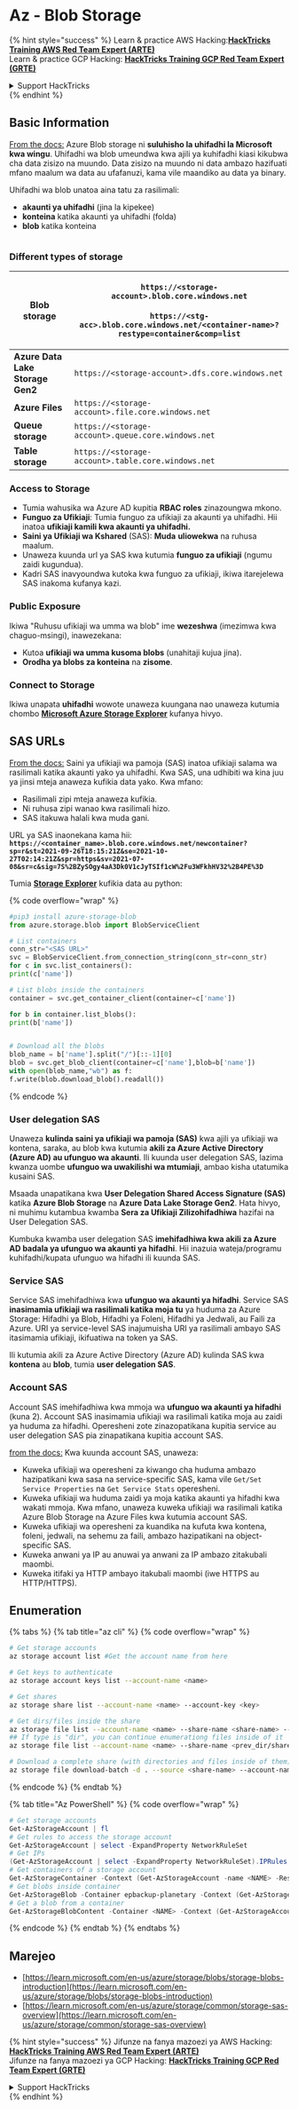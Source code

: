 # Az - Blob Storage

{% hint style="success" %}
Learn & practice AWS Hacking:<img src="../../../.gitbook/assets/image (1).png" alt="" data-size="line">[**HackTricks Training AWS Red Team Expert (ARTE)**](https://training.hacktricks.xyz/courses/arte)<img src="../../../.gitbook/assets/image (1).png" alt="" data-size="line">\
Learn & practice GCP Hacking: <img src="../../../.gitbook/assets/image (2).png" alt="" data-size="line">[**HackTricks Training GCP Red Team Expert (GRTE)**<img src="../../../.gitbook/assets/image (2).png" alt="" data-size="line">](https://training.hacktricks.xyz/courses/grte)

<details>

<summary>Support HackTricks</summary>

* Check the [**subscription plans**](https://github.com/sponsors/carlospolop)!
* **Join the** 💬 [**Discord group**](https://discord.gg/hRep4RUj7f) or the [**telegram group**](https://t.me/peass) or **follow** us on **Twitter** 🐦 [**@hacktricks\_live**](https://twitter.com/hacktricks\_live)**.**
* **Share hacking tricks by submitting PRs to the** [**HackTricks**](https://github.com/carlospolop/hacktricks) and [**HackTricks Cloud**](https://github.com/carlospolop/hacktricks-cloud) github repos.

</details>
{% endhint %}

## Basic Information

[From the docs:](https://learn.microsoft.com/en-us/azure/storage/blobs/storage-blobs-overview) Azure Blob storage ni **suluhisho la uhifadhi la Microsoft kwa wingu**. Uhifadhi wa blob umeundwa kwa ajili ya kuhifadhi kiasi kikubwa cha data zisizo na muundo. Data zisizo na muundo ni data ambazo hazifuati mfano maalum wa data au ufafanuzi, kama vile maandiko au data ya binary.

Uhifadhi wa blob unatoa aina tatu za rasilimali:

* **akaunti ya uhifadhi** (jina la kipekee)
* **konteina** katika akaunti ya uhifadhi (folda)
* **blob** katika konteina

<figure><img src="../../../.gitbook/assets/image (114).png" alt=""><figcaption></figcaption></figure>

### Different types of storage

| **Blob storage**                 | <p><code>https://&#x3C;storage-account>.blob.core.windows.net</code><br><br><code>https://&#x3C;stg-acc>.blob.core.windows.net/&#x3C;container-name>?restype=container&#x26;comp=list</code></p> |
| -------------------------------- | ------------------------------------------------------------------------------------------------------------------------------------------------------------------------------------------------ |
| **Azure Data Lake Storage Gen2** | `https://<storage-account>.dfs.core.windows.net`                                                                                                                                                 |
| **Azure Files**                  | `https://<storage-account>.file.core.windows.net`                                                                                                                                                |
| **Queue storage**                | `https://<storage-account>.queue.core.windows.net`                                                                                                                                               |
| **Table storage**                | `https://<storage-account>.table.core.windows.net`                                                                                                                                               |

### Access to Storage <a href="#about-blob-storage" id="about-blob-storage"></a>

* Tumia wahusika wa Azure AD kupitia **RBAC roles** zinazoungwa mkono.
* **Funguo za Ufikiaji**: Tumia funguo za ufikiaji za akaunti ya uhifadhi. Hii inatoa **ufikiaji kamili kwa akaunti ya uhifadhi.**
* **Saini ya Ufikiaji wa Kshared** (SAS): **Muda** **uliowekwa** na ruhusa maalum.
* Unaweza kuunda url ya SAS kwa kutumia **funguo za ufikiaji** (ngumu zaidi kugundua).
* Kadri SAS inavyoundwa kutoka kwa funguo za ufikiaji, ikiwa itarejelewa SAS inakoma kufanya kazi.

### Public Exposure

Ikiwa "Ruhusu ufikiaji wa umma wa blob" ime **wezeshwa** (imezimwa kwa chaguo-msingi), inawezekana:

* Kutoa **ufikiaji wa umma kusoma blobs** (unahitaji kujua jina).
* **Orodha ya blobs za konteina** na **zisome**.

### Connect to Storage

Ikiwa unapata **uhifadhi** wowote unaweza kuungana nao unaweza kutumia chombo [**Microsoft Azure Storage Explorer**](https://azure.microsoft.com/es-es/products/storage/storage-explorer/) kufanya hivyo.

## SAS URLs

[From the docs:](https://learn.microsoft.com/en-us/azure/storage/common/storage-sas-overview) Saini ya ufikiaji wa pamoja (SAS) inatoa ufikiaji salama wa rasilimali katika akaunti yako ya uhifadhi. Kwa SAS, una udhibiti wa kina juu ya jinsi mteja anaweza kufikia data yako. Kwa mfano:

* Rasilimali zipi mteja anaweza kufikia.
* Ni ruhusa zipi wanao kwa rasilimali hizo.
* SAS itakuwa halali kwa muda gani.

URL ya SAS inaonekana kama hii: **`https://<container_name>.blob.core.windows.net/newcontainer?sp=r&st=2021-09-26T18:15:21Z&se=2021-10-27T02:14:21Z&spr=https&sv=2021-07-08&sr=c&sig=7S%2BZySOgy4aA3Dk0V1cJyTSIf1cW%2Fu3WFkhHV32%2B4PE%3D`**

Tumia [**Storage Explorer**](https://azure.microsoft.com/en-us/features/storage-explorer/) kufikia data au python:

{% code overflow="wrap" %}
```python
#pip3 install azure-storage-blob
from azure.storage.blob import BlobServiceClient

# List containers
conn_str="<SAS URL>"
svc = BlobServiceClient.from_connection_string(conn_str=conn_str)
for c in svc.list_containers():
print(c['name'])

# List blobs inside the containers
container = svc.get_container_client(container=c['name'])

for b in container.list_blobs():
print(b['name'])


# Download all the blobs
blob_name = b['name'].split("/")[::-1][0]
blob = svc.get_blob_client(container=c['name'],blob=b['name'])
with open(blob_name,"wb") as f:
f.write(blob.download_blob().readall())
```
{% endcode %}

### User delegation SAS <a href="#user-delegation-sas" id="user-delegation-sas"></a>

Unaweza **kulinda saini ya ufikiaji wa pamoja (SAS)** kwa ajili ya ufikiaji wa kontena, saraka, au blob kwa kutumia **akili za Azure Active Directory (Azure AD) au ufunguo wa akaunti**. Ili kuunda user delegation SAS, lazima kwanza uombe **ufunguo wa uwakilishi wa mtumiaji**, ambao kisha utatumika kusaini SAS.

Msaada unapatikana kwa **User Delegation Shared Access Signature (SAS)** katika **Azure Blob Storage** na **Azure Data Lake Storage Gen2**. Hata hivyo, ni muhimu kutambua kwamba **Sera za Ufikiaji Zilizohifadhiwa** hazifai na User Delegation SAS.

Kumbuka kwamba user delegation SAS **imehifadhiwa kwa akili za Azure AD badala ya ufunguo wa akaunti ya hifadhi**. Hii inazuia wateja/programu kuhifadhi/kupata ufunguo wa hifadhi ili kuunda SAS.

### Service SAS

Service SAS imehifadhiwa kwa **ufunguo wa akaunti ya hifadhi**. Service SAS **inasimamia ufikiaji wa rasilimali katika moja tu** ya huduma za Azure Storage: Hifadhi ya Blob, Hifadhi ya Foleni, Hifadhi ya Jedwali, au Faili za Azure. URI ya service-level SAS inajumuisha URI ya rasilimali ambayo SAS itasimamia ufikiaji, ikifuatiwa na token ya SAS.

Ili kutumia akili za Azure Active Directory (Azure AD) kulinda SAS kwa **kontena** au **blob**, tumia **user delegation SAS**.

### Account SAS

Account SAS imehifadhiwa kwa mmoja wa **ufunguo wa akaunti ya hifadhi** (kuna 2). Account SAS inasimamia ufikiaji wa rasilimali katika moja au zaidi ya huduma za hifadhi. Operesheni zote zinazopatikana kupitia service au user delegation SAS pia zinapatikana kupitia account SAS.

[from the docs:](https://learn.microsoft.com/en-us/rest/api/storageservices/create-account-sas) Kwa kuunda account SAS, unaweza:

* Kuweka ufikiaji wa operesheni za kiwango cha huduma ambazo hazipatikani kwa sasa na service-specific SAS, kama vile `Get/Set Service Properties` na `Get Service Stats` operesheni.
* Kuweka ufikiaji wa huduma zaidi ya moja katika akaunti ya hifadhi kwa wakati mmoja. Kwa mfano, unaweza kuweka ufikiaji wa rasilimali katika Azure Blob Storage na Azure Files kwa kutumia account SAS.
* Kuweka ufikiaji wa operesheni za kuandika na kufuta kwa kontena, foleni, jedwali, na sehemu za faili, ambazo hazipatikani na object-specific SAS.
* Kuweka anwani ya IP au anuwai ya anwani za IP ambazo zitakubali maombi.
* Kuweka itifaki ya HTTP ambayo itakubali maombi (iwe HTTPS au HTTP/HTTPS).

## Enumeration

{% tabs %}
{% tab title="az cli" %}
{% code overflow="wrap" %}
```bash
# Get storage accounts
az storage account list #Get the account name from here

# Get keys to authenticate
az storage account keys list --account-name <name>

# Get shares
az storage share list --account-name <name> --account-key <key>

# Get dirs/files inside the share
az storage file list --account-name <name> --share-name <share-name> --account-key <key>
## If type is "dir", you can continue enumerationg files inside of it
az storage file list --account-name <name> --share-name <prev_dir/share-name> --account-key <key>

# Download a complete share (with directories and files inside of them)
az storage file download-batch -d . --source <share-name> --account-name <name> --account-key <key>
```
{% endcode %}
{% endtab %}

{% tab title="Az PowerShell" %}
{% code overflow="wrap" %}
```powershell
# Get storage accounts
Get-AzStorageAccount | fl
# Get rules to access the storage account
Get-AzStorageAccount | select -ExpandProperty NetworkRuleSet
# Get IPs
(Get-AzStorageAccount | select -ExpandProperty NetworkRuleSet).IPRules
# Get containers of a storage account
Get-AzStorageContainer -Context (Get-AzStorageAccount -name <NAME> -ResourceGroupName <NAME>).context
# Get blobs inside container
Get-AzStorageBlob -Container epbackup-planetary -Context (Get-AzStorageAccount -name <name> -ResourceGroupName <name>).context
# Get a blob from a container
Get-AzStorageBlobContent -Container <NAME> -Context (Get-AzStorageAccount -name <NAME> -ResourceGroupName <NAME>).context -Blob <blob_name> -Destination .\Desktop\filename.txt
```
{% endcode %}
{% endtab %}
{% endtabs %}

## Marejeo

* [https://learn.microsoft.com/en-us/azure/storage/blobs/storage-blobs-introduction](https://learn.microsoft.com/en-us/azure/storage/blobs/storage-blobs-introduction)
* [https://learn.microsoft.com/en-us/azure/storage/common/storage-sas-overview](https://learn.microsoft.com/en-us/azure/storage/common/storage-sas-overview)

{% hint style="success" %}
Jifunze na fanya mazoezi ya AWS Hacking:<img src="../../../.gitbook/assets/image (1).png" alt="" data-size="line">[**HackTricks Training AWS Red Team Expert (ARTE)**](https://training.hacktricks.xyz/courses/arte)<img src="../../../.gitbook/assets/image (1).png" alt="" data-size="line">\
Jifunze na fanya mazoezi ya GCP Hacking: <img src="../../../.gitbook/assets/image (2).png" alt="" data-size="line">[**HackTricks Training GCP Red Team Expert (GRTE)**<img src="../../../.gitbook/assets/image (2).png" alt="" data-size="line">](https://training.hacktricks.xyz/courses/grte)

<details>

<summary>Support HackTricks</summary>

* Angalia [**mpango wa usajili**](https://github.com/sponsors/carlospolop)!
* **Jiunge na** 💬 [**kikundi cha Discord**](https://discord.gg/hRep4RUj7f) au [**kikundi cha telegram**](https://t.me/peass) au **fuata** sisi kwenye **Twitter** 🐦 [**@hacktricks\_live**](https://twitter.com/hacktricks\_live)**.**
* **Shiriki mbinu za hacking kwa kuwasilisha PRs kwa** [**HackTricks**](https://github.com/carlospolop/hacktricks) na [**HackTricks Cloud**](https://github.com/carlospolop/hacktricks-cloud) repos za github.

</details>
{% endhint %}

